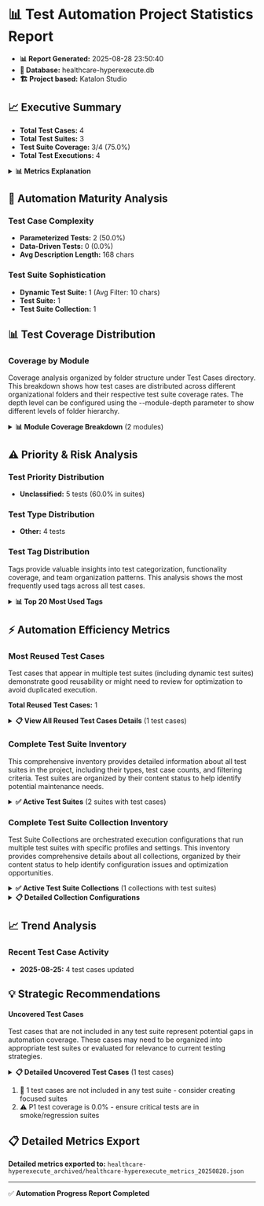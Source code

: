 # 📊 Test Automation Project Statistics Report

- **📊 Report Generated:** 2025-08-28 23:50:40
- **📁 Database:** healthcare-hyperexecute.db
- **🏗️ Project based:** Katalon Studio

## 📈 Executive Summary

- **Total Test Cases:** 4
- **Total Test Suites:** 3
- **Test Suite Coverage:** 3/4 (75.0%)
- **Total Test Executions:** 4

<details>
<summary><strong>📊 Metrics Explanation</strong></summary>

**Total Test Cases:** The complete count of individual test case files (.tc) in the project, representing all available test scenarios that can be executed.

**Total Test Suites:** The count of all test suite configurations including:
- Static Test Suites (explicitly defined test case lists)
- Dynamic Test Suites (filter-based test case selection)
- Test Suite Collections (orchestrated execution of multiple suites)

**Test Suite Coverage:** Shows how many test cases are included in at least one test suite. This indicates the percentage of test cases that are organized and ready for execution through test suites.

**Total Test Executions:** The total count of test case references across all test suites. A test case appearing in multiple test suites is counted multiple times, reflecting potential execution instances. This includes explicit links from static test suites and filter-based matches from dynamic test suites.

</details>

## 🔬 Automation Maturity Analysis

### Test Case Complexity
- **Parameterized Tests:** 2 (50.0%)
- **Data-Driven Tests:** 0 (0.0%)
- **Avg Description Length:** 168 chars

### Test Suite Sophistication
- **Dynamic Test Suite:** 1 (Avg Filter: 10 chars)
- **Test Suite:** 1
- **Test Suite Collection:** 1

## 📊 Test Coverage Distribution

### Coverage by Module

Coverage analysis organized by folder structure under Test Cases directory. This breakdown shows how test cases are distributed across different organizational folders and their respective test suite coverage rates. The depth level can be configured using the --module-depth parameter to show different levels of folder hierarchy.

<details>
<summary><strong>📊 Module Coverage Breakdown</strong> (2 modules)</summary>

Coverage statistics showing test cases present in test suites versus total available test cases per folder path:

| Module | Present in TS | Total | Coverage % |
|--------|---------|-------|------------|
| Test Cases/Main Test Cases | 4 | 4 | 100.0% |
| Test Cases/Common Test Cases | 0 | 1 | 0.0% |

</details>

## ⚠️ Priority & Risk Analysis

### Test Priority Distribution

- **Unclassified:** 5 tests (60.0% in suites)

### Test Type Distribution

- **Other:** 4 tests

### Test Tag Distribution

Tags provide valuable insights into test categorization, functionality coverage, and team organization patterns. This analysis shows the most frequently used tags across all test cases.

<details>
<summary><strong>📊 Top 20 Most Used Tags</strong></summary>

| Tag | Usage Count | Percentage |
|-----|-------------|------------|

</details>

## ⚡ Automation Efficiency Metrics

### Most Reused Test Cases

Test cases that appear in multiple test suites (including dynamic test suites) demonstrate good reusability or might need to review for optimization to avoid duplicated execution.

**Total Reused Test Cases:** 1

<details>
<summary><strong>📋 View All Reused Test Cases Details</strong> (1 test cases)</summary>

<details>
<summary><strong>🔄 TC1_Verify Successful Login</strong> (used in 2 suites)</summary>

**Test Case Path:** `Test Cases/Main Test Cases/TC1_Verify Successful Login.tc`

**Used in Test Suites:**

| Test Suite | Type | Path |
|------------|------|------|
| `Dynamic Test Suite` | Dynamic Test Suite | `Test Suites/Dynamic Test Suite.ts` |
| `healthcare-tests - TS_RegressionTest` | Test Suite | `Test Suites/healthcare-tests - TS_RegressionTest.ts` |

</details>

</details>


### Complete Test Suite Inventory

This comprehensive inventory provides detailed information about all test suites in the project, including their types, test case counts, and filtering criteria. Test suites are organized by their content status to help identify potential maintenance needs.

<details>
<summary><strong>✅ Active Test Suites</strong> (2 suites with test cases)</summary>

These test suites contain test cases and are actively used for test execution.

| Test Suite Name | Type | Test Cases | Path | Filter Criteria |
|-----------------|------|------------|------|------------------|
| **Dynamic Test Suite** | Dynamic Test Suite | 1 | `Test Suites/Dynamic Test Suite.ts` | `name=(TC1)` |
| **healthcare-tests - TS_RegressionTest** | Test Suite | 3 | `Test Suites/healthcare-tests - TS_RegressionTest.ts` | `N/A` |

</details>

### Complete Test Suite Collection Inventory

Test Suite Collections are orchestrated execution configurations that run multiple test suites with specific profiles and settings. This inventory provides comprehensive details about all collections, organized by their content status to help identify configuration issues and optimization opportunities.

<details>
<summary><strong>✅ Active Test Suite Collections</strong> (1 collections with test suites)</summary>

These collections contain test suite references and are configured for execution.

| Collection | Path | Total Suites | Exec Mode | Max Concurrent | Delay (sec) |
|------------|------|--------------|-----------|----------------|-------------|
| **healthcare-tests - TS_RegressionTestCollection** | `Test Suites/healthcare-tests - TS_RegressionTestCollection.ts` | 2 | SEQUENTIAL | 1 | 0 |

</details>

<details>
<summary><strong>📋 Detailed Collection Configurations</strong></summary>

<details>
<summary><strong>📦 healthcare-tests - TS_RegressionTestCollection</strong> (2 suites)</summary>

**Path:** `Test Suites/healthcare-tests - TS_RegressionTestCollection.ts`
**Execution Mode:** SEQUENTIAL
**Max Concurrent Instances:** 1
**Delay Between Instances:** 0 seconds

**Referenced Test Suites:**

| Test Suite | Enabled | Group | Profile | Browser/Config |
|------------|---------|-------|---------|----------------|
| `Test Suites/healthcare-tests - TS_RegressionTest` | ✅ Yes | Web Desktop | default | Chrome |
| `Test Suites/healthcare-tests - TS_RegressionTest` | ✅ Yes | Web Desktop | default | Firefox |

**Total Referenced Suites:** 2

</details>

</details>

## 📈 Trend Analysis

### Recent Test Case Activity

- **2025-08-25:** 4 test cases updated

## 💡 Strategic Recommendations


#### Uncovered Test Cases

Test cases that are not included in any test suite represent potential gaps in automation coverage. These cases may need to be organized into appropriate test suites or evaluated for relevance to current testing strategies.

<details>
<summary><strong>📋 Detailed Uncovered Test Cases</strong> (1 test cases)</summary>

The following test cases are not referenced by any test suite and may require attention:

| Test Case Name | Tags | Path |
|----------------|------|------|
| **Login** | No tags | `Test Cases/Common Test Cases/Login.tc` |

</details>

1. 🎯 1 test cases are not included in any test suite - consider creating focused suites
2. ⚠️  P1 test coverage is 0.0% - ensure critical tests are in smoke/regression suites

## 📋 Detailed Metrics Export

**Detailed metrics exported to:** `healthcare-hyperexecute_archived/healthcare-hyperexecute_metrics_20250828.json`

---

✅ **Automation Progress Report Completed**
